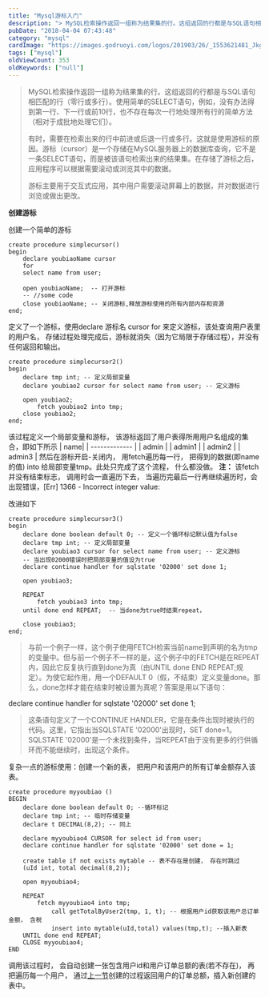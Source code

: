 ```yaml
---
title: "Mysql游标入门"
description: "> MySQL检索操作返回一组称为结果集的行。这组返回的行都是与SQL语句相匹配的行（零行或多行）。使用简单的SELECT语句，例如，没有办法得到第一行、下一行或前10行，也不存在每次一行地处理所有行的简单方法（相对于..."
pubDate: "2018-04-04 07:43:48"
category: "mysql"
cardImage: "https://images.godruoyi.com/logos/201903/26/_1553621481_JkgiDiMr2h.png"
tags: ["mysql"]
oldViewCount: 353
oldKeywords: ["null"]
---
```


> MySQL检索操作返回一组称为结果集的行。这组返回的行都是与SQL语句相匹配的行（零行或多行）。使用简单的SELECT语句，例如，没有办法得到第一行、下一行或前10行，也不存在每次一行地处理所有行的简单方法（相对于成批地处理它们）。
> 
> 有时，需要在检索出来的行中前进或后退一行或多行。这就是使用游标的原因。游标（cursor）是一个存储在MySQL服务器上的数据库查询，它不是一条SELECT语句，而是被该语句检索出来的结果集。在存储了游标之后，应用程序可以根据需要滚动或浏览其中的数据。
> 
> 游标主要用于交互式应用，其中用户需要滚动屏幕上的数据，并对数据进行浏览或做出更改。

**创建游标**

创建一个简单的游标
```
create procedure simplecursor()
begin
	declare youbiaoName cursor
	for
	select name from user;
	
	open youbiaoName;  -- 打开游标
	-- //some code
	close youbiaoName; -- 关闭游标,释放游标使用的所有内部内存和资源
end;
```
定义了一个游标，使用declare 游标名 cursor for 来定义游标，该处查询用户表里的用户名， 存储过程处理完成后，游标就消失（因为它局限于存储过程），并没有任何返回和输出。

```
create procedure simplecursor2()
begin
	declare tmp int; -- 定义局部变量
	declare youbiao2 cursor for select name from user; -- 定义游标

	open youbiao2;
		fetch youbiao2 into tmp;
	close youbiao2;
end;
```
该过程定义一个局部变量和游标， 该游标返回了用户表得所用用户名组成的集合，即如下所示
| name|
| ------------- |
| admin |
| admin1 |
| admin2 |
| admin3 |
然后在游标开启-关闭内， 用fetch遍历每一行， 把得到的数据(即name的值) into  给局部变量tmp。此处只完成了这个流程， 什么都没做。
**注：** 该fetch并没有结束标志， 调用时会一直遍历下去， 当遍历完最后一行再继续遍历时，会出现错误，[Err] 1366 - Incorrect integer value:

改进如下

```
create procedure simplecursor3()
begin
	declare done boolean default 0; -- 定义一个循环标记默认值为false
	declare tmp int; -- 定义局部变量
	declare youbiao3 cursor for select name from user; -- 定义游标
	-- 当出现02000错误时把局部变量的值设为true
	declare continue handler for sqlstate '02000' set done 1; 
	
	open youbiao3;

	REPEAT
		fetch youbiao3 into tmp;
	until done end REPEAT;	-- 当done为true时结束repeat，
	
	close youbiao3;
end;
```

> 与前一个例子一样，这个例子使用FETCH检索当前name到声明的名为tmp的变量中。但与前一个例子不一样的是，这个例子中的FETCH是在REPEAT内，因此它反复执行直到done为真（由UNTIL done END REPEAT;规定）。为使它起作用，用一个DEFAULT 0（假，不结束）定义变量done。那么，done怎样才能在结束时被设置为真呢？答案是用以下语句：
> 
declare continue handler for sqlstate '02000' set done 1;

> 这条语句定义了一个CONTINUE HANDLER，它是在条件出现时被执行的代码。这里，它指出当SQLSTATE '02000'出现时，SET done=1。SQLSTATE '02000'是一个未找到条件，当REPEAT由于没有更多的行供循环而不能继续时，出现这个条件。

复杂一点的游标使用：创建一个新的表， 把用户和该用户的所有订单金额存入该表。

```
create procedure myyoubiao ()
BEGIN
	declare done boolean default 0; --循环标记
	declare tmp int; -- 临时存储变量
	declare t DECIMAL(8,2); -- 同上
	
	declare myyoubiao4 CURSOR for select id from user;
	declare continue handler for sqlstate '02000' set done = 1;

	create table if not exists mytable -- 表不存在是创建， 存在时跳过
	(uId int, total decimal(8,2));

	open myyoubiao4;
	
	REPEAT
		fetch myyoubiao4 into tmp;
			call getTotalByUser2(tmp, 1, t); -- 根据用户id获取该用户总订单金额， 含税
			insert into mytable(uId,total) values(tmp,t); --插入新表
	UNTIL done end REPEAT;
	CLOSE myyoubiao4;
END
```
调用该过程时， 会自动创建一张包含用户id和用户订单总额的表(若不存在)， 再把遍历每一个用户， 通过[上一节](http://blog.csdn.net/xu5733127/article/details/49795913)创建的过程返回用户的订单总额，插入新创建的表中。
